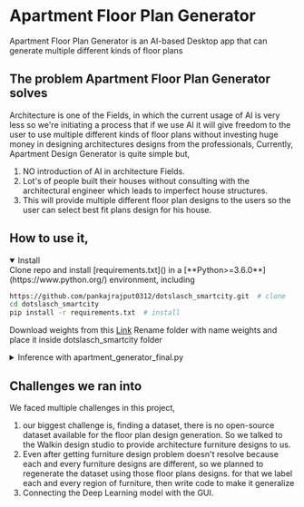 # Apartment Floor Plan Generator
Apartment Floor Plan Generator is an AI-based Desktop app that can generate multiple different kinds of floor plans



## The problem Apartment Floor Plan Generator solves
Architecture is one of the Fields, in which the current usage of AI is very less so we're initiating a process that if we use AI it will give freedom to the user to use multiple different kinds of floor plans without investing huge money in designing architectures designs from the professionals,
Currently, Apartment Design Generator is quite simple but,
1) NO introduction of AI in architecture Fields.
2) Lot's of people built their houses without consulting with the architectural engineer which leads to imperfect house structures.
3) This will provide multiple different floor plan designs to the users so the user can select best fit plans design for his house.

## How to use it,
<details open>
<summary>Install</summary>
Clone repo and install [requirements.txt]() in a
[**Python>=3.6.0**](https://www.python.org/) environment, including

```bash
https://github.com/pankajrajput0312/dotslasch_smartcity.git  # clone
cd dotslasch_smartcity
pip install -r requirements.txt  # install
```

Download weights from this [Link](https://drive.google.com/drive/folders/1ruDtsEx0feTdFYE2BtSxVGSWshppkX8G?usp=sharing)
Rename folder with name weights and place it inside dotslasch_smartcity folder

<details>
<summary>Inference with apartment_generator_final.py</summary>

```bash
python apartment_generator_final.py
```
</details>

## Challenges we ran into
We faced multiple challenges in this project,
1) our biggest challenge is, finding a dataset, there is no open-source dataset available for the floor plan design generation.
So we talked to the Walkin design studio to provide architecture furniture designs to us.
2) Even after getting furniture design problem doesn't resolve because each and every furniture designs are different, so we planned to regenerate the dataset using those floor plans designs. for that we label each and every region of furniture, then write code to make it generalize
3) Connecting the Deep Learning model with the GUI.

